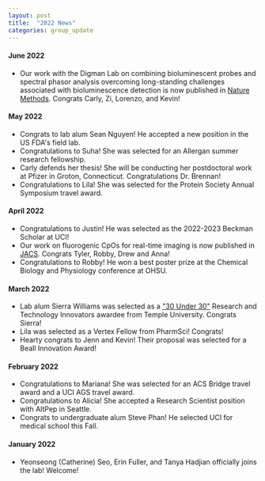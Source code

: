 ```yaml
---
layout: post
title:  "2022 News"
categories: group_update
---
```

#### June 2022
- Our work with the Digman Lab on combining bioluminescent probes and spectral phasor analysis overcoming long-standing challenges associated with bioluminescence detection is now published in [Nature Methods](https://www.nature.com/articles/s41592-022-01529-9). Congrats Carly, Zi, Lorenzo, and Kevin! 
#### May 2022
- Congrats to lab alum Sean Nguyen! He accepted a new position in the US FDA's field lab.
- Congratulations to Suha! She was selected for an Allergan summer research fellowship.
- Carly defends her thesis! She will be conducting her postdoctoral work at Pfizer in Groton, Connecticut.
 Congratulations Dr. Brennan!
 - Congratulations to Lila! She was selected for the Protein Society Annual Symposium travel award.

#### April 2022
- Congratulations to Justin! He was selected as the 2022-2023 Beckman Scholar at UCI!
- Our work on fluorogenic CpOs for real-time imaging is now published in [JACS](https://pubs.acs.org/doi/full/10.1021/jacs.2c02058). Congrats Tyler, Robby, Drew and Anna!
- Congratulations to Robby! He won a best poster prize at the Chemical Biology and Physiology conference at OHSU.

#### March 2022
- Lab alum Sierra Williams was selected as a ["30 Under 30"](https://30under30.temple.edu/2022-award-recipients/research-and-technology-innovator-sierra-williams) Research and Technology Innovators awardee from Temple University. Congrats Sierra!
- Lila was selected as a Vertex Fellow from PharmSci! Congrats!
- Hearty congrats to Jenn and Kevin! Their proposal was selected for a Beall Innovation Award!

#### February 2022
- Congratulations to Mariana! She was selected for an ACS Bridge travel award and a UCI AGS travel award.
- Congratulations to Alicia! She accepted a Research Scientist position with AltPep in Seattle.
- Congrats to undergraduate alum Steve Phan! He selected UCI for medical school this Fall.

#### January 2022
- Yeonseong (Catherine) Seo, Erin Fuller, and Tanya Hadjian officially joins the lab! Welcome!
